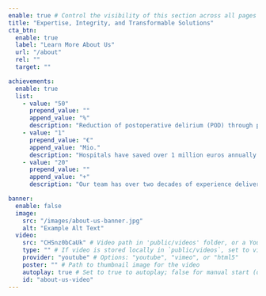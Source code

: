 ```yaml
---
enable: true # Control the visibility of this section across all pages where it is used
title: "Expertise, Integrity, and Transformable Solutions"
cta_btn:
  enable: true
  label: "Learn More About Us"
  url: "/about"
  rel: ""
  target: ""

achievements:
  enable: true
  list:
    - value: "50"
      prepend_value: ""
      append_value: "%"
      description: "Reduction of postoperative delirium (POD) through precision perioperative care"
    - value: "1"
      prepend_value: "€"
      append_value: "Mio."
      description: "Hospitals have saved over 1 million euros annually by optimizing perioperative workflows"
    - value: "20"
      prepend_value: ""
      append_value: "+"
      description: "Our team has over two decades of experience delivering better outcomes at reduced costs"

banner:
  enable: false
  image:
    src: "/images/about-us-banner.jpg"
    alt: "Example Alt Text"
  video:
    src: "CHSnz0bCaUk" # Video path in 'public/videos' folder, or a YouTube/Vimeo video ID
    type: "" # If video is stored locally in `public/videos`, set to video file type (e.g., "video/mp4")
    provider: "youtube" # Options: "youtube", "vimeo", or "html5"
    poster: "" # Path to thumbnail image for the video
    autoplay: true # Set to true to autoplay; false for manual start (default: false)
    id: "about-us-video"
---
```

